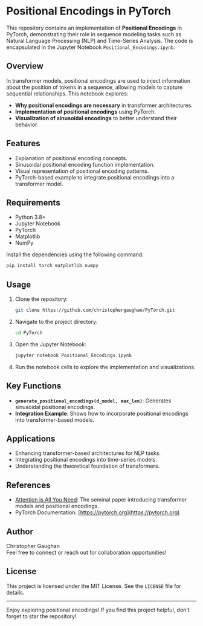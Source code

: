 







# Positional Encodings in PyTorch

This repository contains an implementation of **Positional Encodings** in PyTorch, demonstrating their role in sequence modeling tasks such as Natural Language Processing (NLP) and Time-Series Analysis. The code is encapsulated in the Jupyter Notebook `Positional_Encodings.ipynb`.

## Overview

In transformer models, positional encodings are used to inject information about the position of tokens in a sequence, allowing models to capture sequential relationships. This notebook explores:

- **Why positional encodings are necessary** in transformer architectures.
- **Implementation of positional encodings** using PyTorch.
- **Visualization of sinusoidal encodings** to better understand their behavior.

## Features

- Explanation of positional encoding concepts.
- Sinusoidal positional encoding function implementation.
- Visual representation of positional encoding patterns.
- PyTorch-based example to integrate positional encodings into a transformer model.

## Requirements

- Python 3.8+
- Jupyter Notebook
- PyTorch
- Matplotlib
- NumPy

Install the dependencies using the following command:

```bash
pip install torch matplotlib numpy
```

## Usage

1. Clone the repository:
   ```bash
   git clone https://github.com/christophergaughan/PyTorch.git
   ```

2. Navigate to the project directory:
   ```bash
   cd PyTorch
   ```

3. Open the Jupyter Notebook:
   ```bash
   jupyter notebook Positional_Encodings.ipynb
   ```

4. Run the notebook cells to explore the implementation and visualizations.

## Key Functions

- **`generate_positional_encodings(d_model, max_len)`**: Generates sinusoidal positional encodings.
- **Integration Example**: Shows how to incorporate positional encodings into transformer-based models.

## Applications

- Enhancing transformer-based architectures for NLP tasks.
- Integrating positional encodings into time-series models.
- Understanding the theoretical foundation of transformers.

## References

- [Attention is All You Need](https://arxiv.org/abs/1706.03762): The seminal paper introducing transformer models and positional encodings.
- PyTorch Documentation: [https://pytorch.org](https://pytorch.org)

## Author

Christopher Gaughan  
Feel free to connect or reach out for collaboration opportunities!

## License

This project is licensed under the MIT License. See the `LICENSE` file for details.

---

Enjoy exploring positional encodings! If you find this project helpful, don't forget to star the repository!
